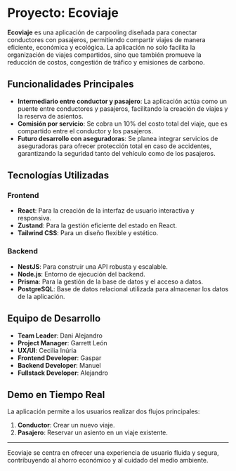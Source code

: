 # Proyecto: **Ecoviaje**

**Ecoviaje** es una aplicación de carpooling diseñada para conectar conductores con pasajeros, permitiendo compartir viajes de manera eficiente, económica y ecológica. La aplicación no solo facilita la organización de viajes compartidos, sino que también promueve la reducción de costos, congestión de tráfico y emisiones de carbono.

## Funcionalidades Principales

- **Intermediario entre conductor y pasajero**: La aplicación actúa como un puente entre conductores y pasajeros, facilitando la creación de viajes y la reserva de asientos.
- **Comisión por servicio**: Se cobra un 10% del costo total del viaje, que es compartido entre el conductor y los pasajeros.
- **Futuro desarrollo con aseguradoras**: Se planea integrar servicios de aseguradoras para ofrecer protección total en caso de accidentes, garantizando la seguridad tanto del vehículo como de los pasajeros.

## Tecnologías Utilizadas

### Frontend
- **React**: Para la creación de la interfaz de usuario interactiva y responsiva.
- **Zustand**: Para la gestión eficiente del estado en React.
- **Tailwind CSS**: Para un diseño flexible y estético.

### Backend
- **NestJS**: Para construir una API robusta y escalable.
- **Node.js**: Entorno de ejecución del backend.
- **Prisma**: Para la gestión de la base de datos y el acceso a datos.
- **PostgreSQL**: Base de datos relacional utilizada para almacenar los datos de la aplicación.

## Equipo de Desarrollo

- **Team Leader**: Dani Alejandro
- **Project Manager**: Garrett León
- **UX/UI**: Cecilia Inúria
- **Frontend Developer**: Gaspar
- **Backend Developer**: Manuel
- **Fullstack Developer**: Alejandro

## Demo en Tiempo Real

La aplicación permite a los usuarios realizar dos flujos principales:

1. **Conductor**: Crear un nuevo viaje.
2. **Pasajero**: Reservar un asiento en un viaje existente.

---

Ecoviaje se centra en ofrecer una experiencia de usuario fluida y segura, contribuyendo al ahorro económico y al cuidado del medio ambiente.
